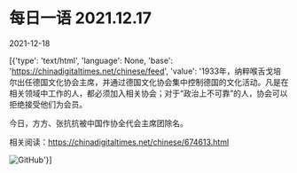 # 每日一语 2021.12.17

2021-12-18

[{'type': 'text/html', 'language': None, 'base': 'https://chinadigitaltimes.net/chinese/feed', 'value': '1933年，纳粹喉舌戈培尔出任德国文化协会主席，并通过德国文化协会集中控制德国的文化活动。凡是在相关领域中工作的人，都必须加入相关协会；对于“政治上不可靠”的人，协会可以拒绝接受他们为会员。

今日，方方、张抗抗被中国作协全代会主席团除名。

相关阅读：https://chinadigitaltimes.net/chinese/674613.html

![GitHub](https://chinadigitaltimes.net/chinese/files/2021/12/12171.jpg)'}]